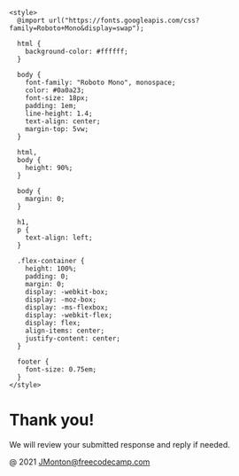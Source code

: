 
<html lang="en">
  <head>
    <meta charset="UTF-8" />
    <title>
      Thank You message for Cat Photo App form submission| freeCodeCamp.org
    </title>
    <link
      rel="icon"
      href="https://raw.githubusercontent.com/freeCodeCamp/freeCodeCamp/master/docs/images/branding/favicon.ico"
    />
    <meta http-equiv="X-UA-Compatible" content="IE=edge,chrome=1" />
    <meta
      name="viewport"
      content="width=device-width, user-scalable=no, initial-scale=1.0, maximum-scale=1.0, minimum-scale=1.0"
    />

    <style>
      @import url("https://fonts.googleapis.com/css?family=Roboto+Mono&display=swap");

      html {
        background-color: #ffffff;
      }

      body {
        font-family: "Roboto Mono", monospace;
        color: #0a0a23;
        font-size: 18px;
        padding: 1em;
        line-height: 1.4;
        text-align: center;
        margin-top: 5vw;
      }

      html,
      body {
        height: 90%;
      }

      body {
        margin: 0;
      }

      h1,
      p {
        text-align: left;
      }

      .flex-container {
        height: 100%;
        padding: 0;
        margin: 0;
        display: -webkit-box;
        display: -moz-box;
        display: -ms-flexbox;
        display: -webkit-flex;
        display: flex;
        align-items: center;
        justify-content: center;
      }
      
      footer {
        font-size: 0.75em;
      }
    </style>
  </head>

  <body>
    <div class="flex-container">
      <div class="message-container">
        <h1>Thank you!</h1>
        <p>We will review your submitted response and reply if needed.</p>
      </div>
    </div>
    <footer>
      @ 2021 <a href="https://freeCodeCamp.org" target="_blank">JMonton@freecodecamp.com</a>
    </footer>
  </body>
